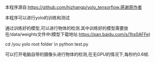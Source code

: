 本程序源自:https://github.com/hizhangp/yolo_tensorflow.感谢原作者

本程序可以进行yolo的训练和测试

通过训练好的模型,可以进行物体的检测.其中训练好的模型需要放在/data/weights文件中(模型下载地址:https://pan.baidu.com/s/1hs0AFFe)

cd /you yolo root folder \n
python test.py

可以打开电脑自带的摄像头进行物体的检测,在无GPU的情况下,每秒约0.6帧.
